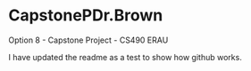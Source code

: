 # CapstonePDr.Brown
Option 8 - Capstone Project - CS490 ERAU

I have updated the readme as a test to show how github works.
